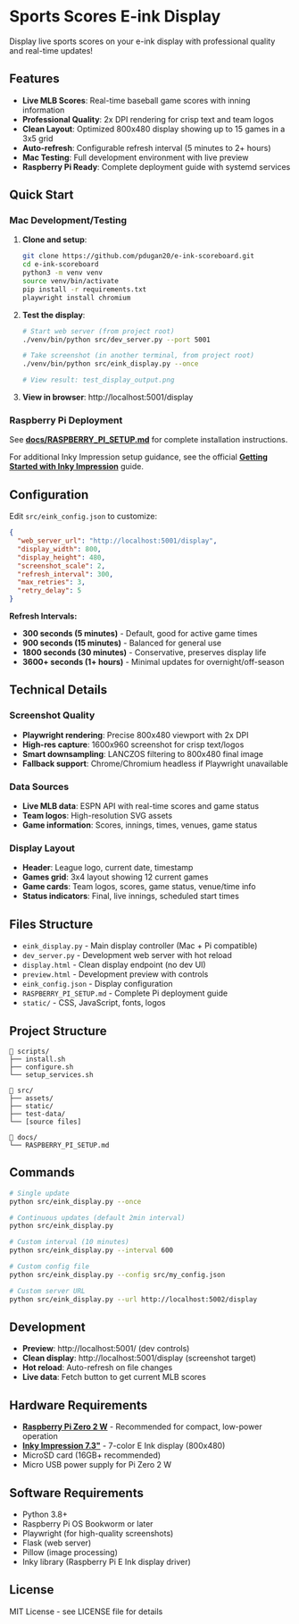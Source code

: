# Sports Scores E-ink Display

Display live sports scores on your e-ink display with professional quality and real-time updates!

## Features

- **Live MLB Scores**: Real-time baseball game scores with inning information
- **Professional Quality**: 2x DPI rendering for crisp text and team logos
- **Clean Layout**: Optimized 800x480 display showing up to 15 games in a 3x5 grid
- **Auto-refresh**: Configurable refresh interval (5 minutes to 2+ hours)
- **Mac Testing**: Full development environment with live preview
- **Raspberry Pi Ready**: Complete deployment guide with systemd services

## Quick Start

### Mac Development/Testing

1. **Clone and setup**:
   ```bash
   git clone https://github.com/pdugan20/e-ink-scoreboard.git
   cd e-ink-scoreboard
   python3 -m venv venv
   source venv/bin/activate
   pip install -r requirements.txt
   playwright install chromium
   ```

2. **Test the display**:
   ```bash
   # Start web server (from project root)
   ./venv/bin/python src/dev_server.py --port 5001
   
   # Take screenshot (in another terminal, from project root)
   ./venv/bin/python src/eink_display.py --once
   
   # View result: test_display_output.png
   ```

3. **View in browser**: http://localhost:5001/display

### Raspberry Pi Deployment

See **[docs/RASPBERRY_PI_SETUP.md](docs/RASPBERRY_PI_SETUP.md)** for complete installation instructions.

For additional Inky Impression setup guidance, see the official **[Getting Started with Inky Impression](https://learn.pimoroni.com/article/getting-started-with-inky-impression)** guide.

## Configuration

Edit `src/eink_config.json` to customize:

```json
{
  "web_server_url": "http://localhost:5001/display",
  "display_width": 800,
  "display_height": 480,
  "screenshot_scale": 2,
  "refresh_interval": 300,
  "max_retries": 3,
  "retry_delay": 5
}
```

**Refresh Intervals:**
- **300 seconds (5 minutes)** - Default, good for active game times
- **900 seconds (15 minutes)** - Balanced for general use  
- **1800 seconds (30 minutes)** - Conservative, preserves display life
- **3600+ seconds (1+ hours)** - Minimal updates for overnight/off-season

## Technical Details

### Screenshot Quality
- **Playwright rendering**: Precise 800x480 viewport with 2x DPI
- **High-res capture**: 1600x960 screenshot for crisp text/logos
- **Smart downsampling**: LANCZOS filtering to 800x480 final image
- **Fallback support**: Chrome/Chromium headless if Playwright unavailable

### Data Sources
- **Live MLB data**: ESPN API with real-time scores and game status
- **Team logos**: High-resolution SVG assets
- **Game information**: Scores, innings, times, venues, game status

### Display Layout
- **Header**: League logo, current date, timestamp
- **Games grid**: 3x4 layout showing 12 current games
- **Game cards**: Team logos, scores, game status, venue/time info
- **Status indicators**: Final, live innings, scheduled start times

## Files Structure

- `eink_display.py` - Main display controller (Mac + Pi compatible)
- `dev_server.py` - Development web server with hot reload
- `display.html` - Clean display endpoint (no dev UI)
- `preview.html` - Development preview with controls
- `eink_config.json` - Display configuration
- `RASPBERRY_PI_SETUP.md` - Complete Pi deployment guide
- `static/` - CSS, JavaScript, fonts, logos

## Project Structure

```
📁 scripts/
├── install.sh
├── configure.sh
└── setup_services.sh

📁 src/
├── assets/
├── static/
├── test-data/
└── [source files]

📁 docs/
└── RASPBERRY_PI_SETUP.md
```

## Commands

```bash
# Single update
python src/eink_display.py --once

# Continuous updates (default 2min interval)  
python src/eink_display.py

# Custom interval (10 minutes)
python src/eink_display.py --interval 600

# Custom config file
python src/eink_display.py --config src/my_config.json

# Custom server URL
python src/eink_display.py --url http://localhost:5002/display
```

## Development

- **Preview**: http://localhost:5001/ (dev controls)
- **Clean display**: http://localhost:5001/display (screenshot target)
- **Hot reload**: Auto-refresh on file changes
- **Live data**: Fetch button to get current MLB scores

## Hardware Requirements

- **[Raspberry Pi Zero 2 W](https://shop.pimoroni.com/products/raspberry-pi-zero-2-w)** - Recommended for compact, low-power operation
- **[Inky Impression 7.3"](https://shop.pimoroni.com/products/inky-impression-7-3?variant=55186435244411)** - 7-color E Ink display (800x480)
- MicroSD card (16GB+ recommended)
- Micro USB power supply for Pi Zero 2 W

## Software Requirements

- Python 3.8+
- Raspberry Pi OS Bookworm or later
- Playwright (for high-quality screenshots)
- Flask (web server)
- Pillow (image processing)
- Inky library (Raspberry Pi E Ink display driver)

## License

MIT License - see LICENSE file for details